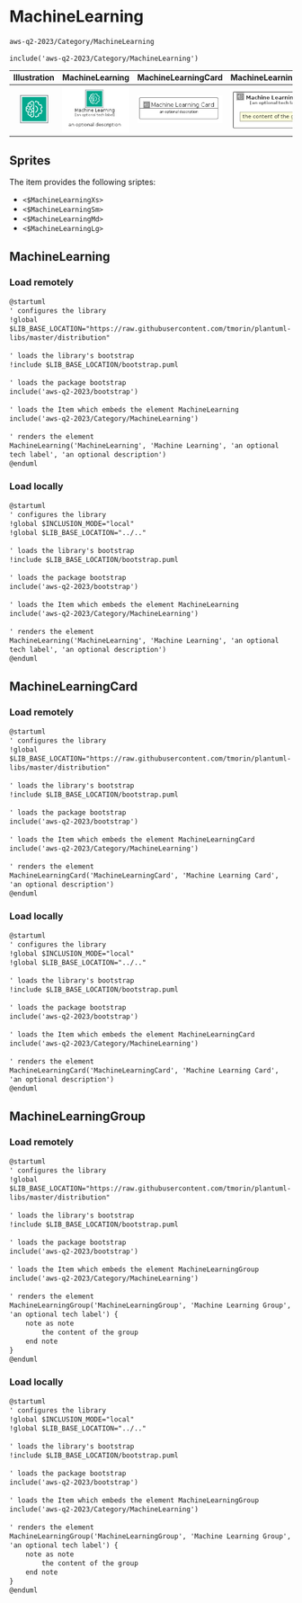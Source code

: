 # MachineLearning


```text
aws-q2-2023/Category/MachineLearning
```

```text
include('aws-q2-2023/Category/MachineLearning')
```



| Illustration | MachineLearning | MachineLearningCard | MachineLearningGroup |
| :---: | :---: | :---: | :---: |
| ![illustration for Illustration](../../aws-q2-2023/Category/MachineLearning.png) | ![illustration for MachineLearning](../../aws-q2-2023/Category/MachineLearning.Local.png) | ![illustration for MachineLearningCard](../../aws-q2-2023/Category/MachineLearningCard.Local.png) | ![illustration for MachineLearningGroup](../../aws-q2-2023/Category/MachineLearningGroup.Local.png) |



## Sprites
The item provides the following sriptes:

- `<$MachineLearningXs>`
- `<$MachineLearningSm>`
- `<$MachineLearningMd>`
- `<$MachineLearningLg>`





## MachineLearning

### Load remotely
```plantuml
@startuml
' configures the library
!global $LIB_BASE_LOCATION="https://raw.githubusercontent.com/tmorin/plantuml-libs/master/distribution"

' loads the library's bootstrap
!include $LIB_BASE_LOCATION/bootstrap.puml

' loads the package bootstrap
include('aws-q2-2023/bootstrap')

' loads the Item which embeds the element MachineLearning
include('aws-q2-2023/Category/MachineLearning')

' renders the element
MachineLearning('MachineLearning', 'Machine Learning', 'an optional tech label', 'an optional description')
@enduml
```

### Load locally
```plantuml
@startuml
' configures the library
!global $INCLUSION_MODE="local"
!global $LIB_BASE_LOCATION="../.."

' loads the library's bootstrap
!include $LIB_BASE_LOCATION/bootstrap.puml

' loads the package bootstrap
include('aws-q2-2023/bootstrap')

' loads the Item which embeds the element MachineLearning
include('aws-q2-2023/Category/MachineLearning')

' renders the element
MachineLearning('MachineLearning', 'Machine Learning', 'an optional tech label', 'an optional description')
@enduml
```

## MachineLearningCard

### Load remotely
```plantuml
@startuml
' configures the library
!global $LIB_BASE_LOCATION="https://raw.githubusercontent.com/tmorin/plantuml-libs/master/distribution"

' loads the library's bootstrap
!include $LIB_BASE_LOCATION/bootstrap.puml

' loads the package bootstrap
include('aws-q2-2023/bootstrap')

' loads the Item which embeds the element MachineLearningCard
include('aws-q2-2023/Category/MachineLearning')

' renders the element
MachineLearningCard('MachineLearningCard', 'Machine Learning Card', 'an optional description')
@enduml
```

### Load locally
```plantuml
@startuml
' configures the library
!global $INCLUSION_MODE="local"
!global $LIB_BASE_LOCATION="../.."

' loads the library's bootstrap
!include $LIB_BASE_LOCATION/bootstrap.puml

' loads the package bootstrap
include('aws-q2-2023/bootstrap')

' loads the Item which embeds the element MachineLearningCard
include('aws-q2-2023/Category/MachineLearning')

' renders the element
MachineLearningCard('MachineLearningCard', 'Machine Learning Card', 'an optional description')
@enduml
```

## MachineLearningGroup

### Load remotely
```plantuml
@startuml
' configures the library
!global $LIB_BASE_LOCATION="https://raw.githubusercontent.com/tmorin/plantuml-libs/master/distribution"

' loads the library's bootstrap
!include $LIB_BASE_LOCATION/bootstrap.puml

' loads the package bootstrap
include('aws-q2-2023/bootstrap')

' loads the Item which embeds the element MachineLearningGroup
include('aws-q2-2023/Category/MachineLearning')

' renders the element
MachineLearningGroup('MachineLearningGroup', 'Machine Learning Group', 'an optional tech label') {
    note as note
        the content of the group
    end note
}
@enduml
```

### Load locally
```plantuml
@startuml
' configures the library
!global $INCLUSION_MODE="local"
!global $LIB_BASE_LOCATION="../.."

' loads the library's bootstrap
!include $LIB_BASE_LOCATION/bootstrap.puml

' loads the package bootstrap
include('aws-q2-2023/bootstrap')

' loads the Item which embeds the element MachineLearningGroup
include('aws-q2-2023/Category/MachineLearning')

' renders the element
MachineLearningGroup('MachineLearningGroup', 'Machine Learning Group', 'an optional tech label') {
    note as note
        the content of the group
    end note
}
@enduml
```


